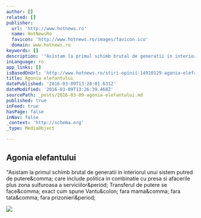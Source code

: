 ```yaml
---
author: []
related: []
publisher:
  url: 'http://www.hotnews.ro'
  name: HotNewsRo
  favicon: 'http://www.hotnews.ro/images/favicon.ico'
  domain: www.hotnews.ro
keywords: []
description: '"Asistam la primul schimb brutal de generatii in interiorul unui sistem putred de putere, care include politica in combinatie cu presa si afacerile plus zona sulfuroasa a serviciilor. Transferul de putere se face, exact cum spune Vantu: fara mama, fara tata, fara prizonieri.'
inLanguage: ro
app_links: []
isBasedOnUrl: 'http://www.hotnews.ro/stiri-opinii-14910129-agonia-elefantului.htm'
title: Agonia elefantului
datePublished: '2016-03-09T13:28:01.631Z'
dateModified: '2016-03-09T13:26:39.468Z'
sourcePath: _posts/2016-03-09-agonia-elefantului.md
published: true
inFeed: true
hasPage: false
inNav: false
_context: 'http://schema.org'
_type: MediaObject

---
```

<article style=""><h1>Agonia elefantului</h1><p>"Asistam la primul schimb brutal de generatii in interiorul unui sistem putred de putere&amp;comma; care include politica in combinatie cu presa si afacerile plus zona sulfuroasa a serviciilor&amp;period; Transferul de putere se face&amp;comma; exact cum spune Vantu&amp;colon; fara mama&amp;comma; fara tata&amp;comma; fara prizonieri&amp;period;</p><img src="http://media.hotnews.ro/media_server1/image-2011-08-16-9821998-70-dan-tapalaga.jpg" /></article>